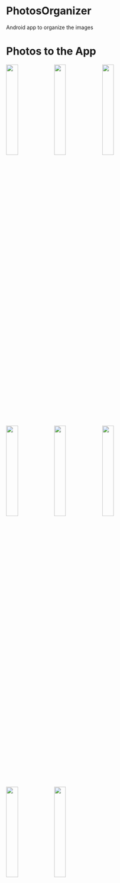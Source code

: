 # PhotosOrganizer
Android app to organize the images

# Photos to the App

<img src="https://drive.google.com/uc?export=download&id=1lJ4Etea1mGoKOBXeceIlXSSv72QbPQ1z" width="25%" height="25%"/> <img src="https://drive.google.com/uc?export=download&id=1ED9xyriI-Y7jcrjTKB3fILJvw8wbujl9" width="25%" height="25%"/> <img src="" width="25%" height="25%"/> <img src="https://drive.google.com/uc?export=download&id=19XO65hEhAYXbN5UsXcHFo9KyOKm2qc8q" width="25%" height="25%"/> <img src="https://drive.google.com/uc?export=download&id=1mKboiZOJmCBkQ_OY6lIYcz0A4fQdOVXI" width="25%" height="25%"/> <img src="https://drive.google.com/uc?export=download&id=1jSWitflbk-6t4brHZCAZEVkhbfaS_nVC" width="25%" height="25%"/> <img src="https://drive.google.com/uc?export=download&id=12NmsQmNNyURn1FmWLJVhMQH9WiFjc236" width="25%" height="25%"/> <img src="https://drive.google.com/uc?export=download&id=1rAN54Vl-MPFYU7Aw4eF38nbUEP683OJe" width="25%" height="25%"/>
